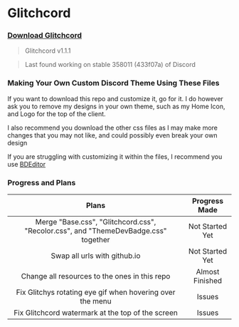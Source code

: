 # Glitchcord

### [Download Glitchcord](https://gavcreator.github.io/Glitchcord/Glitchcord-Theme.css)
> Glitchcord v1.1.1

> Last found working on stable 358011 (433f07a) of Discord

### Making Your Own Custom Discord Theme Using These Files
If you want to download this repo and customize it, go for it. I do however ask you to remove my designs in your own theme, such as my Home Icon, and Logo for the top of the client.

I also recommend you download the other css files as I may make more changes that you may not like, and could possibly even break your own design

If you are struggling with customizing it within the files, I recommend you use [BDEditor](https://bdeditor.dev/)

### Progress and Plans

| Plans                                                                               | Progress Made     |
|:-----------------------------------------------------------------------------------:|:-----------------:|
| Merge "Base.css", "Glitchcord.css", "Recolor.css", and "ThemeDevBadge.css" together | Not Started Yet   |
| Swap all urls with github.io                                                        | Not Started Yet   |
| Change all resources to the ones in this repo                                       | Almost Finished   |
| Fix Glitchys rotating eye gif when hovering over the menu                           | Issues            |
| Fix Glitchcord watermark at the top of the screen                                   | Issues            |
